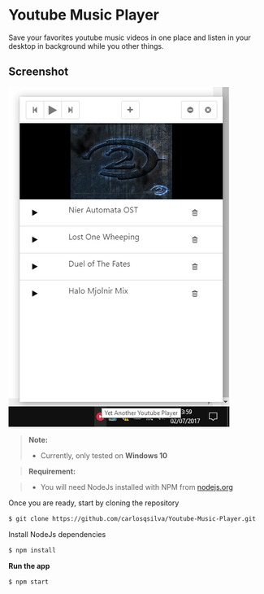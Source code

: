 # Youtube Music Player
Save your favorites youtube music videos in one place and listen in your desktop in background while you other things.

Screenshot
-------------

![enter image description here](https://github.com/carlosqsilva/Youtube-Music-Player/blob/master/img1.png?raw=true)


> **Note:**
> - Currently, only tested on **Windows 10**

> **Requirement:**

> - You will need NodeJs installed with NPM from [nodejs.org](https://nodejs.org/)

Once you are ready, start by cloning the repository
``` Bash
$ git clone https://github.com/carlosqsilva/Youtube-Music-Player.git
```
 Install NodeJs dependencies
``` Bash
$ npm install
```

**Run the app**
``` Bash
$ npm start
```